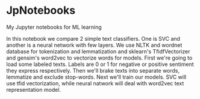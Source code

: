 # JpNotebooks
My Jupyter notebooks for ML learning

In this notebook we compare 2 simple text classifiers. One is SVC and another is a neural network with few layers. We use NLTK and wordnet database for tokenization and lemmatization and sklearn's TfidfVectorizer and gensim's word2vec to vectorize words for models.
First we're going to load some labeled texts. Labels are 0 or 1 for negative or positive sentiment they express respectively. Then we'll brake texts into separate words, lemmatize and exclude stop-words. Next we'll train our models. SVC will use tfid vectorization, while neural natwork will deal with word2vec text representation model.
